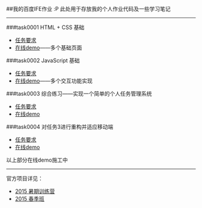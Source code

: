 ##我的百度IFE作业 :P
此处用于存放我的个人作业代码及一些学习笔记
***
###task0001
HTML + CSS 基础
* [任务要求](https://github.com/waynezz/ife_2015spring/tree/master/task/task0001)
* <a href="#" target="_blank">在线demo</a>——多个基础页面

###task0002
JavaScript 基础
* [任务要求](https://github.com/waynezz/ife_2015spring/tree/master/task/task0002)
* <a href="#" target="_blank">在线demo</a>——多个交互功能实现

###task0003
综合练习——实现一个简单的个人任务管理系统
* [任务要求](https://github.com/waynezz/ife_2015spring/tree/master/task/task0003)
* <a href="#" target="_blank">在线demo</a>

###task0004
对任务3进行重构并适应移动端
* [任务要求](https://github.com/waynezz/ife_2015spring/tree/master/task/task0004)
* <a href="#" target="_blank">在线demo</a>

以上部分在线demo施工中
***
官方项目详见：
* [2015 暑期训练营](https://github.com/baidu-ife/ife/tree/master/2015_summer)
* [2015 春季班](https://github.com/baidu-ife/ife/tree/master/2015_spring)
